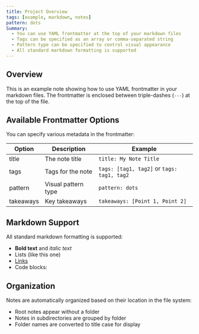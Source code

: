 ```yaml
---
title: Project Overview
tags: [example, markdown, notes]
pattern: dots
Summary:
  - You can use YAML frontmatter at the top of your markdown files
  - Tags can be specified as an array or comma-separated string
  - Pattern type can be specified to control visual appearance
  - All standard markdown formatting is supported
---
```


## Overview

This is an example note showing how to use YAML frontmatter in your markdown files. The frontmatter is enclosed between triple-dashes (`---`) at the top of the file.

## Available Frontmatter Options

You can specify various metadata in the frontmatter:

| Option | Description | Example |
|--------|-------------|---------|
| title | The note title | `title: My Note Title` |
| tags | Tags for the note | `tags: [tag1, tag2]` or `tags: tag1, tag2` |
| pattern | Visual pattern type | `pattern: dots` |
| takeaways | Key takeaways | `takeaways: [Point 1, Point 2]` |

## Markdown Support

All standard markdown formatting is supported:

- **Bold text** and *italic text*
- Lists (like this one)
- [Links](https://example.com)
- Code blocks:



## Organization

Notes are automatically organized based on their location in the file system:

- Root notes appear without a folder
- Notes in subdirectories are grouped by folder
- Folder names are converted to title case for display
